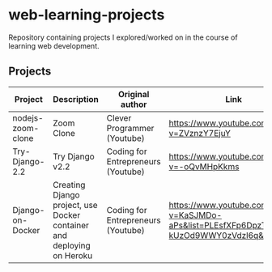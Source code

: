 # web-learning-projects
Repository containing projects I explored/worked on in the course of learning web development.

## Projects

| Project | Description | Original author | Link | Github | Comments |
|---------|-------------|-----------------|------|--------|----------|
| nodejs-zoom-clone | Zoom Clone | Clever Programmer (Youtube) | https://www.youtube.com/watch?v=ZVznzY7EjuY | https://github.com/CleverProgrammers/nodejs-zoom-clone |  |
| Try-Django-2.2 | Try Django v2.2 | Coding for Entrepreneurs (Youtube) | https://www.youtube.com/watch?v=-oQvMHpKkms | https://github.com/codingforentrepreneurs/Try-Django-2.2 |  |
| Django-on-Docker | Creating Django project, use Docker container and deploying on Heroku | Coding for Entrepreneurs (Youtube) | https://www.youtube.com/watch?v=KaSJMDo-aPs&list=PLEsfXFp6DpzTHpw-kUzOd9WWY0zVdzl6q&index=1 | https://github.com/codingforentrepreneurs/Django-on-Docker |  |

